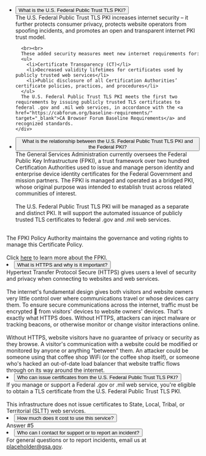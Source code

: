 <ul class="usa-accordion">
  <li>
    <button class="usa-accordion-button"
      aria-expanded="false"
      aria-controls="a1">
      What is the U.S. Federal Public Trust TLS PKI?
    </button>
    <div id="a1" class="usa-accordion-content">	  
	  The U.S. Federal Public Trust TLS PKI increases internet security – it further protects consumer privacy, protects website operators from spoofing incidents, and promotes an open and transparent internet PKI trust model.
	  
	  <br><br>
	  These added security measures meet new internet requirements for:
	  <ul>
		<li>Certificate Transparency (CT)</li>
		<li>Decreased validity lifetimes for certificates used by publicly trusted web services</li>
		<li>Public disclosure of all Certification Authorities’ certificate policies, practices, and procedures</li>
	  </ul>
	  The U.S. Federal Public Trust TLS PKI meets the first two requirements by issuing publicly trusted TLS certificates to federal .gov and .mil web services, in accordance with the <a href="https://cabforum.org/baseline-requirements/" target="_blank">CA Browser Forum Baseline Requirements</a> and recognized standards.  
    </div>
  </li><li>
    <button class="usa-accordion-button"
      aria-expanded="false"
      aria-controls="b3">
      What is the relationship between the U.S. Federal Public Trust TLS PKI and the Federal PKI?
    </button>
    <div id="b3" class="usa-accordion-content">
      The General Services Administration currently oversees the Federal Public Key Infrastructure (FPKI), a trust framework over two hundred Certification Authorities used to issue and manage person identity and enterprise device identity certificates for the Federal Government and mission partners. The FPKI is managed and operated as a bridged PKI, whose original purpose was intended to establish trust across related communities of interest. 
	  <br><br>
	  The U.S. Federal Public Trust TLS PKI will be managed as a separate and distinct PKI.  It will support the automated issuance of publicly trusted TLS certificates to federal .gov and .mil web services.
	  </ul>
	  <br>
	  The FPKI Policy Authority maintains the governance and voting rights to manage this Certificate Policy. 
	  <br><br>
	  Click <a href="https://idmanagement.gov/fpki" target="_blank">here</a> to learn more about the FPKI.
    </div>
  </li><li>
    <button class="usa-accordion-button"
      aria-expanded="false"
      aria-controls="a3">
      What is HTTPS and why is it important?
    </button>
    <div id="a3" class="usa-accordion-content">
      Hypertext Transfer Protocol Secure (HTTPS) gives users a level of security and privacy when connecting to websites and web services.  
	  <br><br>
	  The internet's fundamental design gives both visitors and website owners very little control over where communications travel or whose devices carry them. To ensure secure communications across the internet, traffic must be encrypted  from visitors' devices to website owners' devices.  That's exactly what HTTPS does. Without HTTPS, attackers can inject malware or tracking beacons, or otherwise monitor or change visitor interactions online.  
	  <br><br>
	  Without HTTPS, website visitors have no guarantee of privacy or security as they browse. A visitor's communication with a website could be modified or monitored by anyone or anything "between" them. An attacker could be someone using that coffee shop WiFi (or the coffee shop itself), or someone who's hacked an out-of-date load balancer that website traffic flows through on its way around the internet.
    </div>
  </li><li>
    <button class="usa-accordion-button"
      aria-expanded="false"
      aria-controls="a4">
      Who can issue certificates from the U.S. Federal Public Trust TLS PKI?
    </button>
    <div id="a4" class="usa-accordion-content">
      If you manage or support a Federal .gov or .mil web service, you're eligible to obtain a TLS certificate from the U.S. Federal Public Trust TLS PKI.<br><br>This infrastructure does not issue certificates to State, Local, Tribal, or Territorial (SLTT) web services.
    </div>
  </li><li>
    <button class="usa-accordion-button"
      aria-expanded="false"
      aria-controls="a5">
      How much does it cost to use this service?
    </button>
    <div id="a5" class="usa-accordion-content">
      Answer #5
    </div>
  </li><li>
    <button class="usa-accordion-button"
      aria-expanded="false"
      aria-controls="a6">
      Who can I contact for support or to report an incident?
    </button>
    <div id="a6" class="usa-accordion-content">
	 For general questions or to report incidents, email us at <a href="mailto:placeholder@gsa.gov" >placeholder@gsa.gov</a>.
	</div>
  </li>
</ul>